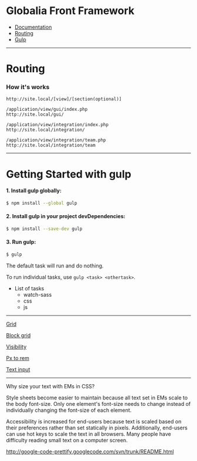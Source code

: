 # Globalia Front Framework

* <a href="http://site.local/docs" target="_blank">Documentation</a>
* [Routing](#Routing)
* [Gulp](#getting-started-with-gulp)

---

# Routing

### How it's works

```
http://site.local/[view]/[section(optional)]
```
```
/application/view/gui/index.php
http://site.local/gui/
```

```
/application/view/integration/index.php 
http://site.local/integration/
```

```
/application/view/integration/team.php 
http://site.local/integration/team
```


---


# Getting Started with gulp

#### 1. Install gulp globally:

```sh
$ npm install --global gulp
```

#### 2. Install gulp in your project devDependencies:

```sh
$ npm install --save-dev gulp
```

#### 3. Run gulp:

```sh
$ gulp
```

The default task will run and do nothing.

To run individual tasks, use `gulp <task> <othertask>`.

* List of tasks
	* watch-sass
	* css
	* js


---


[Grid](http://foundation.zurb.com/docs/components/grid.html)

[Block grid](http://foundation.zurb.com/docs/components/block_grid.html)

[Visibility](http://foundation.zurb.com/docs/components/visibility.html)

[Px to rem](http://bourbon.io/docs/#px-to-rem)

[Text input](http://bourbon.io/docs/#text-inputs)

---

Why size your text with EMs in CSS?

Style sheets become easier to maintain because all text set in EMs scale to the body font-size. Only one element's font-size needs to change instead of individually changing the font-size of each element.

Accessibility is increased for end-users because text is scaled based on their preferences rather than set statically in pixels. Additionally, end-users can use hot keys to scale the text in all browsers. Many people have difficulty reading small text on a computer screen.



http://google-code-prettify.googlecode.com/svn/trunk/README.html